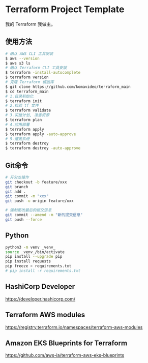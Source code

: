 Terraform Project Template
===========================

我的 Terraform 我做主。

## 使用方法

```bash
# 确认 AWS CLI 工具安装
$ aws --version
$ aws s3 ls
# 确认 Terraform CLI 工具安装
$ terraform -install-autocomplete
$ terraform version
# 克隆 Terraform 模版库
$ git clone https://github.com/komavideo/terraform_main
$ cd terraform_main
# 1.目录初始化
$ terraform init
# 2.检验 tf 文件
$ terraform validate
# 3.实施计划, 准备资源
$ terraform plan
# 4.应用部署
$ terraform apply
$ terraform apply -auto-approve
# 5.摧毁系统
$ terraform destroy
$ terraform destroy -auto-approve
```

## Git命令

```bash
# 开分支操作
git checkout -b feature/xxx
git branch
git add .
git commit -m "xxx"
git push -u origin feature/xxx

# 强制更改最后的提交信息
git commit --amend -m "新的提交信息"
git push --force
```

## Python

```bash
python3 -m venv _venv_
source _venv_/bin/activate
pip install --upgrade pip
pip install requests
pip freeze > requirements.txt
# pip install -r requirements.txt
```

## HashiCorp Developer
https://developer.hashicorp.com/

## Terraform AWS modules
https://registry.terraform.io/namespaces/terraform-aws-modules

## Amazon EKS Blueprints for Terraform
https://github.com/aws-ia/terraform-aws-eks-blueprints
